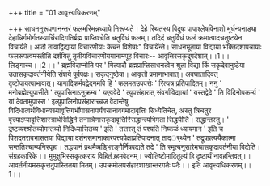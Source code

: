 +++
title = "01 आवृत्त्यधिकरणम्"

+++
साधननुरूपणानन्तरं फलमस्मिन्नध्याये निरूप्यते। देहे स्थितस्य विदुषः पापाश्लेषविनाशो मूर्धन्यनाड्या देहान्निर्गमोर्गतस्यार्चिरादिगतिर्ब्रह्म प्राप्तिश्चेति चतुर्विधं फलम्। तदिदं चतुर्विधं फलं क्रमात्पादचतुष्टयेन विचार्यते। आदौ तावाद्विद्यायां विचारणीयाः केचन विशेषाः" विचार्येन्ते। साधनभूताया विद्याया भक्तिदशापन्नायाः फलरूपत्वमस्तीति दर्शयितुं तृतीयविचारणीययानामपूह विचारः-- आवृत्तिरसकृदुपदेशात्।।1।। लिङ्गाच्च।।2।। ' ब्रह्मविदाप्नोति पर ' मित्यादौ ब्रह्मप्राप्तिसाधनत्वेन श्रुता विद्या किं सकृदेवानुष्ठेया उतासकृदावर्तनीयेति संशये पूर्वपक्षः। सकृदनुष्ठेया। आवृत्तौ प्रमाणाभावात्। अवघातादिवत् दृष्टोपायत्वाभावात्। यागादिकर्मवद्वेदनमपि हि ' फलमतउपपत्तेः ' रित्यत्र प्रतिपादितम्। ननु ' मनोब्रह्मेत्युपासीते ' त्युपासिनाऽनुक्रम्य ' यएववेदे ' त्युपसंहारात् संवर्गाविद्यायां ' यस्तद्वेदे ' ति विदिनोपकर्म्य ' यां देवतामुपास्स ' इत्युपालिनोपसंहाराच्चज वेदान्तेषु विदिधात्वर्थविधान्यस्यावृत्तिगर्भोपासनापर्यवसानावगमादावृत्तिः सिध्येतिचेत्, अस्तु त्रिचतुर वृत्त्याऽप्यावृत्तिशास्त्रार्थसिद्धिर्न तन्मात्रेणासकृदावृत्तिस्सिद्धान्त्यभिमता सिद्ध्यीति। राद्धान्तस्तु। ' द्रष्टव्यश्श्रोतव्योमन्तव्यो निदिध्यासितव्य ' इति ' तत्तस्तु तं पश्यति निष्कळं ध्यायमान ' इति च विशदतरावभासतया विद्याया दर्शनसमानाकारपत्त्यपेक्षाप्रतिपादनात् तादर््थ्येन ' तद्रूपप्रत्ययैकात्मा सन्ततिश्चान्यनिस्पृहा। तद्ध्यानं प्रथमैष्षड्भिरङ्गैर्निषपद्यते तदे ' ति स्मृत्यनुसारेमचासकृदावर्तनीया विद्येति। संग्रहकारिके।। मुमुक्षुभिस्सकृत्कराय विहितं ब्र्हमवेदनम्। ज्योतिष्टोमादितुल्यं हि दृष्टार्थं नावहन्तिवत्।। आवर्तनीयमसकृत्तदुपास्तितया मितम्। उपक्रमोलपसंहारशाखान्तरगतैः पदैः।। इति आवृत्त्यधिकरणम्।।1।।